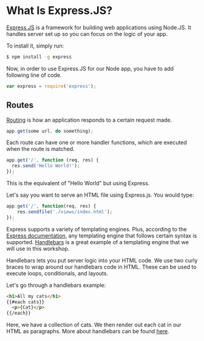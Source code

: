 What Is Express.JS?
===============

[Express.JS](http://expressjs.com/) is a framework for building web applications
using Node.JS. It handles server set up so you can focus on the logic of your
app.

To install it, simply run:

```bash
$ npm install -g express
```

Now, in order to use Express.JS for our Node app, you have to add following line
of code.

```js
var express = require('express');
```

## Routes

[Routing](http://expressjs.com/starter/basic-routing.html) is how an application
responds to a certain request made.

```js
app.get(some url, do something);
```

Each route can have one or more handler functions, which are executed when the
route is matched.

```js
app.get('/', function (req, res) {
  res.send('Hello World!');
});
```
This is the equivalent of "Hello World" but using Express.

Let's say you want to serve an HTML file using Express.js. You would type:

```js
app.get('/', function(req, res) {
    res.sendfile('./views/index.html');
});
```

Express supports a variety of templating engines. Plus, according to the
[Express documentation](http://expressjs.com/guide/using-template-engines.html),
any templating engine that follows certain syntax is supported. [Handlebars](https://handlebarsjs.com)
is a great example of a templating engine that we will use in this workshop.

Handlebars lets you put server logic into your HTML code. We use two curly
braces to wrap around our handlebars code in HTML. These can be used to execute
loops, conditionals, and layouts.

Let's go through a handlebars example:

```html
<h1>All my cats</h1>
{{#each cats}}
  <p>{Cat}</p>
{{/each}}
```

Here, we have a collection of cats. We then render out each cat in our HTML as
paragraphs. More about handlebars can be found [here](http://handlebarsjs.com/).
